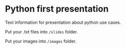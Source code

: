 # Python first presentation

Text information for presentation about python use cases.

Put your .txt files into `/slides` folder.

Put your images into `/images` folder.

